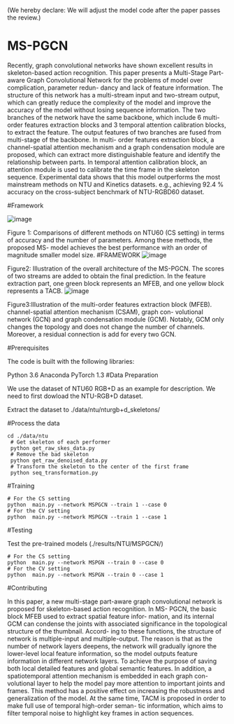 (We hereby declare: We will adjust the model code after the paper passes the review.)
# MS-PGCN
Recently, graph convolutional networks have shown excellent results in skeleton-based action recognition. This paper
presents a Multi-Stage Part-aware Graph Convolutional Network for the problems of model over complication, parameter redun-
dancy and lack of feature information. The structure of this network has a multi-stream input and two-stream output, which can
greatly reduce the complexity of the model and improve the accuracy of the model without losing sequence information. The two
branches of the network have the same backbone, which include 6 multi-order features extraction blocks and 3 temporal attention
calibration blocks, to extract the feature. The output features of two branches are fused from multi-stage of the backbone. In multi-
order features extraction block, a channel-spatial attention mechanism and a graph condensation module are proposed, which can
extract more distinguishable feature and identify the relationship between parts. In temporal attention calibration block, an attention
module is used to calibrate the time frame in the skeleton sequence. Experimental data shows that this model outperforms the
most mainstream methods on NTU and Kinetics datasets. e.g., achieving 92.4 % accuracy on the cross-subject benchmark of
NTU-RGBD60 dataset.

#Framework


![image](https://user-images.githubusercontent.com/75009289/139197712-9707ca85-e69c-43c4-afbc-7a90ad0c398a.png)

Figure 1: Comparisons of different methods on NTU60 (CS setting) in terms of accuracy and the number of parameters. Among these methods, the proposed MS- model achieves the best performance with an order of magnitude smaller model size.
#FRAMEWORK
![image](https://user-images.githubusercontent.com/75009289/139197254-e0313c92-63af-4da4-a4e8-0ca467254a21.png)

Figure2: Illustration of the overall architecture of the MS-PGCN. The scores of two streams are added to obtain the final prediction. In the feature
extraction part, one green block represents an MFEB, and one yellow block represents a TACB.
![image](https://user-images.githubusercontent.com/75009289/139198036-2ae63db9-79f1-42f9-9211-167ad7731196.png)

Figure3:Illustration of the multi-order features extraction block
(MFEB). channel-spatial attention mechanism (CSAM), graph con-
volutional network (GCN) and graph condensation module (GCM).
Notably, GCM only changes the topology and does not change the
number of channels. Moreover, a residual connection is add for every
two GCN.

#Prerequisites




The code is built with the following libraries:

Python 3.6
Anaconda
PyTorch 1.3
#Data Preparation

We use the dataset of NTU60 RGB+D as an example for description. We need to first dowload the NTU-RGB+D dataset.

Extract the dataset to ./data/ntu/nturgb+d_skeletons/




#Process the data
```
cd ./data/ntu
 # Get skeleton of each performer
 python get_raw_skes_data.py
 # Remove the bad skeleton 
 python get_raw_denoised_data.py
 # Transform the skeleton to the center of the first frame
 python seq_transformation.py
```

#Training
```
# For the CS setting
python  main.py --network MSPGCN --train 1 --case 0
# For the CV setting
python  main.py --network MSPGCN --train 1 --case 1
```




#Testing




Test the pre-trained models (./results/NTU/MSPGCN/)
```
# For the CS setting
python  main.py --network MSPGN --train 0 --case 0
# For the CV setting
python  main.py --network MSPGN --train 0 --case 1
```




#Contributing



In this paper, a new multi-stage part-aware graph convolutional
network is proposed for skeleton-based action recognition. In MS-
PGCN, the basic block MFEB used to extract spatial feature infor-
mation, and its internal GCM can condense the joints with associated
significance in the topological structure of the thumbnail. Accord-
ing to these functions, the structure of network is multiple-input
and multiple-output. The reason is that as the number of network
layers deepens, the network will gradually ignore the lower-level
local feature information, so the model outputs feature information
in different network layers. To achieve the purpose of saving both
local detailed features and global semantic features. In addition, a
spatiotemporal attention mechanism is embedded in each graph con-
volutional layer to help the model pay more attention to important
joints and frames. This method has a positive effect on increasing the
robustness and generalization of the model. At the same time, TACM
is proposed in order to make full use of temporal high-order seman-
tic information, which aims to filter temporal noise to highlight key
frames in action sequences.
